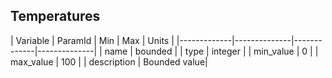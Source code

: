 

## Temperatures

| Variable         | ParamId | Min  | Max  | Units |
|-------------|--------------|-------------|--------------|
| name        | bounded      |
| type        | integer      |
| min_value   | 0            |
| max_value   | 100          |
| description | Bounded value|